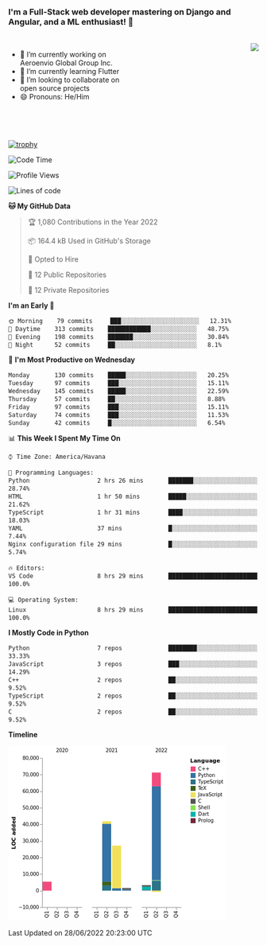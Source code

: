 ### I'm a Full-Stack web developer mastering on Django and Angular, and a ML enthusiast!  👋

<br/>

<img align="right" height="250"  src="https://media1.giphy.com/media/qgQUggAC3Pfv687qPC/giphy.gif?cid=ecf05e470ttfxgsj072btembitu1zn4ti3t3cdyg4jo5b3by&rid=giphy.gif&ct=g" />

 <div style="width:50%">
    <ul>
      <li>🔭 I’m currently working on Aeroenvio Global Group Inc.</li>
      <li>🌱 I’m currently learning Flutter</li>
      <li>👯 I’m looking to collaborate on open source projects</li>
      <li>😄 Pronouns: He/Him</li>
<!--       <li>⚡ Fun fact: I started my first professional project for a company as web dev without knowing any JS </li> -->
    </ul>
  </div>
  
<br/><br/><br/>

[![trophy](https://github-profile-trophy.vercel.app/?username=dfg-98&row=3&column=3&theme=monokai)](https://github.com/ryo-ma/github-profile-trophy)


<!--START_SECTION:waka-->
![Code Time](http://img.shields.io/badge/Code%20Time-285%20hrs%207%20mins-blue)

![Profile Views](http://img.shields.io/badge/Profile%20Views-0-blue)

![Lines of code](https://img.shields.io/badge/From%20Hello%20World%20I%27ve%20Written-150%20Thousand%20lines%20of%20code-blue)

**🐱 My GitHub Data** 

> 🏆 1,080 Contributions in the Year 2022
 > 
> 📦 164.4 kB Used in GitHub's Storage 
 > 
> 💼 Opted to Hire
 > 
> 📜 12 Public Repositories 
 > 
> 🔑 12 Private Repositories  
 > 
**I'm an Early 🐤** 

```text
🌞 Morning    79 commits     ███░░░░░░░░░░░░░░░░░░░░░░   12.31% 
🌆 Daytime    313 commits    ████████████░░░░░░░░░░░░░   48.75% 
🌃 Evening    198 commits    ███████░░░░░░░░░░░░░░░░░░   30.84% 
🌙 Night      52 commits     ██░░░░░░░░░░░░░░░░░░░░░░░   8.1%

```
📅 **I'm Most Productive on Wednesday** 

```text
Monday       130 commits    █████░░░░░░░░░░░░░░░░░░░░   20.25% 
Tuesday      97 commits     ███░░░░░░░░░░░░░░░░░░░░░░   15.11% 
Wednesday    145 commits    █████░░░░░░░░░░░░░░░░░░░░   22.59% 
Thursday     57 commits     ██░░░░░░░░░░░░░░░░░░░░░░░   8.88% 
Friday       97 commits     ███░░░░░░░░░░░░░░░░░░░░░░   15.11% 
Saturday     74 commits     ███░░░░░░░░░░░░░░░░░░░░░░   11.53% 
Sunday       42 commits     █░░░░░░░░░░░░░░░░░░░░░░░░   6.54%

```


📊 **This Week I Spent My Time On** 

```text
⌚︎ Time Zone: America/Havana

💬 Programming Languages: 
Python                   2 hrs 26 mins       ███████░░░░░░░░░░░░░░░░░░   28.74% 
HTML                     1 hr 50 mins        █████░░░░░░░░░░░░░░░░░░░░   21.62% 
TypeScript               1 hr 31 mins        ████░░░░░░░░░░░░░░░░░░░░░   18.03% 
YAML                     37 mins             █░░░░░░░░░░░░░░░░░░░░░░░░   7.44% 
Nginx configuration file 29 mins             █░░░░░░░░░░░░░░░░░░░░░░░░   5.74%

🔥 Editors: 
VS Code                  8 hrs 29 mins       █████████████████████████   100.0%

💻 Operating System: 
Linux                    8 hrs 29 mins       █████████████████████████   100.0%

```

**I Mostly Code in Python** 

```text
Python                   7 repos             ████████░░░░░░░░░░░░░░░░░   33.33% 
JavaScript               3 repos             ███░░░░░░░░░░░░░░░░░░░░░░   14.29% 
C++                      2 repos             ██░░░░░░░░░░░░░░░░░░░░░░░   9.52% 
TypeScript               2 repos             ██░░░░░░░░░░░░░░░░░░░░░░░   9.52% 
C                        2 repos             ██░░░░░░░░░░░░░░░░░░░░░░░   9.52%

```


**Timeline**

![Chart not found](https://raw.githubusercontent.com/dfg-98/dfg-98/main/charts/bar_graph.png) 


 Last Updated on 28/06/2022 20:23:00 UTC
<!--END_SECTION:waka-->
